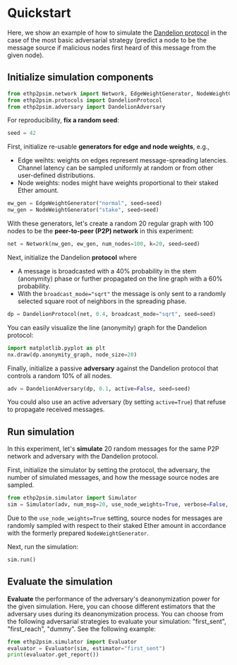 # Quickstart

Here, we show an example of how to simulate the [Dandelion protocol](https://arxiv.org/pdf/1701.04439.pdf) in the case of the most basic adversarial strategy (predict a node to be the message source if malicious nodes first heard of this message from the given node).


## Initialize simulation components

```python
from ethp2psim.network import Network, EdgeWeightGenerator, NodeWeightGenerator
from ethp2psim.protocols import DandelionProtocol
from ethp2psim.adversary import DandelionAdversary
```

For reproducibility, **fix a random seed**:

```python
seed = 42
```

First, initialize re-usable **generators for edge and node weights**, e.g., 
   * Edge weihts: weights on edges represent message-spreading latencies. Channel latency can be sampled uniformly at random or from other user-defined distributions.
   * Node weights: nodes might have weights proportional to their staked Ether amount.
   
```python
ew_gen = EdgeWeightGenerator("normal", seed=seed)
nw_gen = NodeWeightGenerator("stake", seed=seed)
```

With these generators, let's create a random 20 regular graph with 100 nodes to be the **peer-to-peer (P2P) network** in this experiment:
```python
net = Network(nw_gen, ew_gen, num_nodes=100, k=20, seed=seed)
```

Next, initialize the Dandelion **protocol** where 
   * A message is broadcasted with a 40% probability in the stem (anonymity) phase or further propagated on the line graph with a 60% probability.
   * With the `broadcast_mode="sqrt"` the message is only sent to a randomly selected square root of neighbors in the spreading phase.
   
```python
dp = DandelionProtocol(net, 0.4, broadcast_mode="sqrt", seed=seed)
```

You can easily visualize the line (anonymity) graph for the Dandelion protocol:
```python
import matplotlib.pyplot as plt
nx.draw(dp.anonymity_graph, node_size=20)
```

Finally, initialize a passive **adversary** against the Dandelion protocol that controls a random 10% of all nodes.
```python
adv = DandelionAdversary(dp, 0.1, active=False, seed=seed)
```
You could also use an active adversary (by setting `active=True`) that refuse to propagate received messages.

## Run simulation

In this experiment, let's **simulate** 20 random messages for the same P2P network and adversary with the Dandelion protocol.

First, initialize the simulator by setting the protocol, the adversary, the number of simulated messages, and how the message source nodes are sampled.
```python
from ethp2psim.simulator import Simulator
sim = Simulator(adv, num_msg=20, use_node_weights=True, verbose=False, seed=seed)
```
Due to the `use_node_weights=True` setting, source nodes for messages are randomly sampled with respect to their staked Ether amount in accordance with the formerly prepared `NodeWeightGenerator`.

Next, run the simulation:
```python
sim.run()
```

## Evaluate the simulation

**Evaluate** the performance of the adversary's deanonymization power for the given simulation. Here, you can choose different estimators that the adversary uses during its deanonymization process. You can choose from the following adversarial strategies to evaluate your simulation: "first_sent", "first_reach", "dummy". See the following example:
```python
from ethp2psim.simulator import Evaluator
evaluator = Evaluator(sim, estimator="first_sent")
print(evaluator.get_report())
```